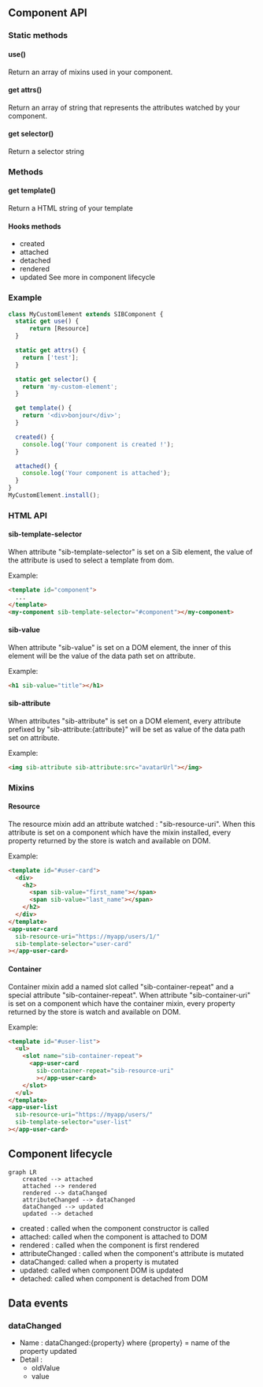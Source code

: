 ## Component API
### Static methods
#### use()
Return an array of mixins used in your component.
#### get attrs()
Return an array of string that represents the attributes watched by your component.
#### get selector()
Return a selector string

### Methods
#### get template()
Return a HTML string of your template

#### Hooks methods
- created
- attached
- detached
- rendered
- updated
See more in component lifecycle


### Example
```js
class MyCustomElement extends SIBComponent {
  static get use() {
      return [Resource]
  }

  static get attrs() {
    return ['test'];
  }

  static get selector() {
    return 'my-custom-element';
  }

  get template() {
    return '<div>bonjour</div>';
  }

  created() {
    console.log('Your component is created !');
  }

  attached() {
    console.log('Your component is attached');
  }
}
MyCustomElement.install();
```
### HTML API
#### sib-template-selector
When attribute "sib-template-selector" is set on a Sib element, the value of the attribute is used to select a template from dom.

Example:
```html
<template id="component">
  ...
</template>
<my-component sib-template-selector="#component"></my-component>
```
#### sib-value
When attribute "sib-value" is set on a DOM element, the inner of this element will be the value of the data path set on attribute.

Example:
```html
<h1 sib-value="title"></h1>
```

#### sib-attribute
When attributes "sib-attribute" is set on a DOM element, every attribute prefixed by "sib-attribute:{attribute}" will be set as value of the data path set on attribute.

Example:
```html
<img sib-attribute sib-attribute:src="avatarUrl"></img>
```

### Mixins
#### Resource
The resource mixin add an attribute watched : "sib-resource-uri".
When this attribute is set on a component which have the mixin installed, every property returned by the store is watch and available on DOM.

Example:
```html
<template id="#user-card">
  <div>
    <h2>
      <span sib-value="first_name"></span>
      <span sib-value="last_name"></span>
    </h2>
  </div>
</template>
<app-user-card
  sib-resource-uri="https://myapp/users/1/"
  sib-template-selector="user-card"
></app-user-card>
```

#### Container
Container mixin add a named slot called "sib-container-repeat" and a special attribute "sib-container-repeat".
When attribute "sib-container-uri" is set on a component which have the container mixin, every property returned by the store is watch and available on DOM.

Example:
```html
<template id="#user-list">
  <ul>
    <slot name="sib-container-repeat">
      <app-user-card
        sib-container-repeat="sib-resource-uri"
        ></app-user-card>
    </slot>
  </ul>
</template>
<app-user-list
  sib-resource-uri="https://myapp/users/"
  sib-template-selector="user-list"
></app-user-card>
```

## Component lifecycle
```mermaid
graph LR
    created --> attached
    attached --> rendered
    rendered --> dataChanged
    attributeChanged --> dataChanged
    dataChanged --> updated
    updated --> detached
```
- created : called when the component constructor is called
- attached: called when the component is attached to DOM
- rendered : called when the component is first rendered
- attributeChanged : called when the component's attribute is mutated
- dataChanged: called when a property is mutated
- updated: called when component DOM is updated
- detached: called when component is detached from DOM

## Data events
### dataChanged
- Name : dataChanged:{property} where {property} = name of the property updated
- Detail :
  - oldValue
  - value
